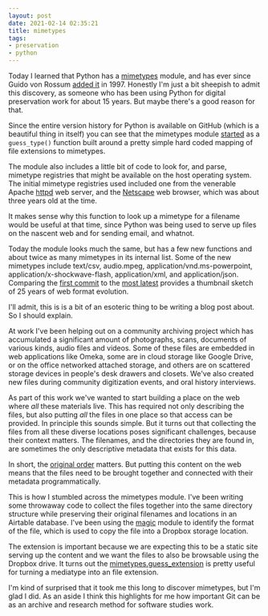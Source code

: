 ```yaml
---
layout: post
date: 2021-02-14 02:35:21
title: mimetypes
tags:
- preservation
- python
---
```



Today I learned that Python has a [mimetypes] module, and has ever since Guido von Rossum [added it] in 1997. Honestly I'm just a bit sheepish to admit this discovery, as someone who has been using Python for digital preservation work for about 15 years. But maybe there's a good reason for that.

Since the entire version history for Python is available on GitHub (which is a beautiful thing in itself) you can see that the mimetypes module [started] as a `guess_type()` function built around a pretty simple hard coded mapping of file extensions to mimetypes.

The module also includes a little bit of code to look for, and parse, mimetype registries that might be available on the host operating system. The initial mimetype registries used included one from the venerable Apache [httpd] web server, and the [Netscape] web browser, which was about three years old at the time.

It makes sense why this function to look up a mimetype for a filename would be useful at that time, since Python was being used to serve up files on the nascent web and for sending email, and whatnot.

Today the module looks much the same, but has a few new functions and about twice as many mimetypes in its internal list. Some of the new mimetypes include text/csv, audio.mpeg, application/vnd.ms-powerpoint, application/x-shockwave-flash, application/xml, and application/json. Comparing the [first commit] to the [most latest] provides a thumbnail sketch of 25 years of web format evolution.

I'll admit, this is is a bit of an esoteric thing to be writing a blog post about. So I should explain.

At work I've been helping out on a community archiving project which has accumulated a significant amount of photographs, scans, documents of various kinds, audio files and videos. Some of these files are embedded in web applications like Omeka, some are in cloud storage like Google Drive, or on the office networked attached storage, and others are on scattered storage devices in people's desk drawers and closets. We've also created new files during community digitization events, and oral history interviews.

As part of this work we've wanted to start building a place on the web where *all* these materials live. This has required not only describing the files, but also putting *all* the files in one place so that access can be provided. In principle this sounds simple. But it turns out that collecting the files from all these diverse locations poses significant challenges, because their context matters. The filenames, and the directories they are found in, are sometimes the only descriptive metadata that exists for this data.

In short, the [original order] matters. But putting this content on the web means that the files need to be brought together and connected with their metadata programmatically.

This is how I stumbled across the mimetypes module. I've been writing some throwaway code to collect the files together into the same directory structure while preserving their original filenames and locations in an Airtable database. I've been using the [magic] module to identify the format of the file, which is used to copy the file into a Dropbox storage location.

The extension is important because we are expecting this to be a static site serving up the content and we want the files to also be browsable using the Dropbox drive. It turns out the [mimetypes.guess_extension] is pretty useful for turning a mediatype into an file extension.

I'm kind of surprised that it took me this long to discover mimetypes, but I'm glad I did. As an aside I think this highlights for me how important Git can be as an archive and research method for software studies work.

[added it]: https://github.com/python/cpython/commit/ac8a9f3ee9b55adabb3147999ec5287247fb6cf0#diff-aed43839a49bace08b60186baa4b27ad69ecd6b61f928bd696b4fb670750774f

[started]: https://github.com/python/cpython/blob/ac8a9f3ee9b55adabb3147999ec5287247fb6cf0/Lib/mimetypes.py#L108-L190

[Netscape]: https://en.wikipedia.org/wiki/Netscape_(web_browser)

[mimetypes]: https://docs.python.org/3/library/mimetypes.html

[most latest]: https://github.com/python/cpython/commit/7f569c9bc0079906012b3034d30fe8abc742e7fc#diff-aed43839a49bace08b60186baa4b27ad69ecd6b61f928bd696b4fb670750774f 

[first commit]: https://github.com/python/cpython/commit/ac8a9f3ee9b55adabb3147999ec5287247fb6cf0#diff-aed43839a49bace08b60186baa4b27ad69ecd6b61f928bd696b4fb670750774f

[original order]: https://en.wikipedia.org/wiki/Respect_des_fonds

[magic]: https://pypi.org/project/python-magic/

[mimetypes.guess_extension]: https://docs.python.org/3/library/mimetypes.html#mimetypes.guess_extension

[httpd]: https://en.wikipedia.org/wiki/Apache_HTTP_Server
